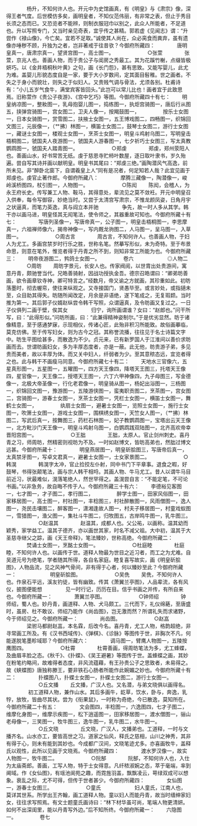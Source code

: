 <!-- { "loadSidebar": true } -->
　　　　杨升，不知何许人也。开元中为史馆画真，有《明皇》与《肃宗》像，深得王者气度。后世模仿多矣，画明皇者，不知仪范伟丽，有非常之表，但止于秀目长须之态而已。又恐览者不能辨，则制衣服冠巾以别之，此众人所能者，不足道也。升以写照专门，又当时亲见奇表，宜乎传之甚精。郭若虚《见闻志》谓：“升尝作《禄山像》，今亡矣。宜若不足取。”诚使其人尚在，众必脔食而粪弃，虽有遗像亦唾秽不顾，升独为之者，岂非著戒于往昔欤？今御府所藏四：
　　　　唐明皇真一，唐肃宗真一，望贤宫图一，高士图一。
　　
　　　　○张萱
　　　　张萱，京兆人也。善画人物，而于贵公子与闺房之秀最工。其为花蹊竹榭，点缀皆极妍巧。以《金井梧桐秋叶黄》之句，画《长门怨》，甚有思致。又能写婴儿，此尤为难。盖婴儿形貌态度自是一家，要于大小岁数间，定其面目髫稚。世之画者。不失之于身小而貌壮，则失之于似妇人。又贵贱气调与骨法，尤须各别。杜甫诗有：“小儿五岁气食牛，满堂宾客皆回头。”此岂可以常儿比也！画者宜于此致思焉。旧称萱作《贵公子夜游》、《宫中乞巧》等图。今御府所藏四十有七：
　　明皇纳凉图一，整籹图一，乳母抱婴儿图一，捣练图一，执炬宫骑图一，唐后行从图五，挟弹宫骑图一，宫女图二，卫夫人像一，按羯鼓图一，
　　
　　按乐士女图一，日本女骑图一，赏雪图二，扶掖士女图一，五王博戏图二，四畅图一，织锦回文图三，元辰像一，（艹拂）林图一，横笛士女图二，鼓琴士女图二，游行士女图一，藏谜士女图一，楼观士女图一，烹茶士女图一，明皇斗鸡射乌图二，写明皇击梧桐图二，虢国夫人夜游图一，虢国夫人游春图一，七夕祈巧士女图三，写太真教鹦鹉图一，虢国夫人踏青图一。
　　
　　　　○郑虔
　　　　郑虔，郑州荥阳人也。善画山水，好书常苦无纸。虔于慈恩寺贮柿叶数屋，逐日取叶隶书，岁久殆遍。尝自写其诗并画以献明皇。明皇书其尾曰：“郑虔三绝。”画陶潜风气高逸，前所未见。非“醉卧北窗下，自谓羲皇上人”同有是况者，何足知若人哉？此宜见画于郑虔也。虔官止著作郎。今御府所藏八：
　　　　摩腾三藏像一，陶潜像一，峻岭溪桥图四，杖引图一，人物图一。
　　
　　　　○陈闳
　　陈闳，会稽人，为永王府长史。传写兼工人物、鞍马，其得意处，辈流见之莫不敛衽。开元中明皇召入供奉，每令写御容，妙绝当时。又尝于太清宫写肃宗，不惟龙颜凤姿，日角月宇之状逼真，而笔力英逸，真与阎立本并驰
　　
　　争先，故一时人多从其学。韩干亦以画马进，明皇怪其无闳笔法，使令师之，其器重故可知也。今御府所藏十有七：
　　　　写唐列圣像一，写唐帝真一，公子图一，明皇击梧桐图一，李思摩真一，六祖禅师像六，揭帝神像一，写内厩龙驹图二，人马图一，呈马图一，入草图一。
　　
　　　　○周古言
　　　　周古言，不知何许人。也善画人物，于妇人为尤工。多画宫禁岁时行乐之胜，世称名笔。然摹写形似，未为奇特。至于布景命思，则意在笔外，惟览者得于丹青之所不到，则知非常工所能为也。今御府所藏三：
　　明帝夜游图二，鹁鸽士女图一。
　　
　　卷六
　　
　　　　◎人物二
　　　　○周昉
　　周昉字景元，长安人也。传家阀阅，以世胄出处贵游间，寓意丹青，颇驰誉当代。兄皓善骑射，因战功授执金吾。德宗召皓谓曰：“卿弟昉善画，欲令画章钦寺神，卿可特言之。”经数月，帝又谕之方就画，其珍重如此。初昉落墨时，彻去幄帟，使往来纵观之。又寺接国门，贤愚毕至。或言妙处，或指擿未至，众目助其得失。昉随所闻改定，月余是非语绝，遂下笔成之，无复瑕颣。当时推为第一。其后郭子仪婿赵纵尝令韩干写照，众谓逼真，及令昉画又复过之。一日子仪俱列二画于壁，俟其女
　　
　　归宁，询所画谓谁？女曰：“赵郎也。”问干所写，曰：“此得形似。”问昉所画，曰：“此兼得精神姿制尔。”于是优劣显然。昉于诸像精意，至于感通梦寐，示现相仪，传诸心匠，此殆非积习所能致。故俗画摹临，莫克仿佛。至于传写妇女，则为古今之冠。其称誉流播，往往见于名士诗篇文字中。昉生平图绘甚多，而散逸为不少。贞元来，已有新罗国人于江淮间以善价求昉画而去。世谓昉画妇女，多为丰厚态度者，亦是一蔽。此无他，昉贵游子弟，多见贵而美者，故以丰厚为体。而又关中妇人，纤弱者为少。至其意秾态远，宜览者得之也。此与韩干不画瘦马同意。今御府所藏七十有二：
　　天地水三官像六，五星真形图一，五星图一，五曜图一，四方天王像四，降塔天王图三，托塔天王像四，星官像一，天王像二，授塔天王图一，六丁六甲神像四，九子母图三，写金德像一，北极大帝圣像一，行化老君像一，明皇骑从图一，杨妃出浴图一，三杨图一，织锦回文图一，豫游图一，五陵游侠图一，蛮夷职贡图二，烹茶图一，宫女图二，宫骑图一，游春士女图一，烹茶士女图一，凭栏士女图一，横笛士女图一，舞鹤士女图一，
　　
　　纨扇士女图一，避暑士女图一，览照士女图一，施行士女图一，吹箫士女图一，游戏士女图一，围棋绣女图一，天竺女人图一，（艹拂）林图二，写武后真一，按舞图三，药栏石林图一，妃子教鹦鹉图一，宝塔出云天王像一，北方毗沙门天王像一，明皇斗鸡射乌图一，白鹦鹉践双陆图一，北齐高欢帝幸晋阳宫图一。
　　
　　　　○王朏
　　　　王朏，太原人。官止剑州刺史。喜丹青之习，师周昉，然精密则视昉为不及。一时如赵博文，皆昉高弟也，然朏过博文远甚。今御府所藏十：
　　　　明皇燕居图一，明皇斫脍图三，写唐帝后真一，太真禁牙图一，写卓文君真一，避暑士女图一，士女家景图二。
　　
　　　　○韩滉
　　　　韩滉字太冲，官止捡挍左仆射，同中书门下平章事。退食之暇，好鼓琴，书得张颠笔法，画与宗人韩干相埒。其画人物、牛马尤工。昔人以谓牛马目前近习，状最难似，滉落笔绝人，然世罕得之。盖滉尝自言：“不能定笔，不可论书画。”以非急务，故自晦不传于人。今御府所藏三十有六：
　　李德裕见客图一，七才图一，才子图二，孝行图二，
　　
　　醉学士图一，田家风俗图一，田家移居图一，高士图一，村社图一，丰稔图三，村社醉散图一，风雨僧图一，逸人图一，尧民击壤图二，醉客图一，潇湘逢故人图一，村夫子移居图一，村童戏蚁图一，雪猎图一，渔父图一，集社斗牛图二，归牧图五，古岸鸣牛图一，乳牛图三。
　　
　　　　○赵温其
　　　　赵温其，成都人也。父公祐，以画称。温其幼而颖秀，家学益工。温其子德齐，亦以画世其家，时名不减父祖。大中初，温其于大圣慈寺继父之踪，画《天王帝释》，笔法臻妙，世称高绝。今御府所藏二：
　　　　焚诵士女图一，烹酩士女图一。
　　
　　　　○杜庭睦
　　　　杜庭睦，不知何许人也。以画传于世。道释人物最为世目之近习者，而工之为尤难。自吴道元号为绝笔，学者随其所得，各自名家庭。睦复喜写故实，画《明皇斫脍图》，人物品流，见之风神气骨间，非有得于心者，何以臻妙至此？今御府所藏一：
　　
　　　　明皇斫脍图。
　　
　　　　○吴侁
　　吴侁，不知何许人也。作泉石平远，溪友钓徒，皆有幽致。传其《萧翼兰亭图》，人品辈流，各有风仪，披图便能想
　　
　　见一时行记，历历在目。信乎书画之并传，有所自来也。今御府所藏一：
　　　　萧翼兰亭图。
　　
　　　　○钟师绍
　　　　钟师绍，蜀人也。妙丹青，画道释、人物、犬马颇工。三代而下，礼仪绵蕝，至唐盛时，虽房、杜不敢议、师绍乃能作《尚齿图》，岂无激而然？所谓礼失而求诸野，今于师绍见之。今御府所藏一：
　　　　尚齿图。
　　
　　　　○赵嵓
　　　　梁驸马都尉赵嵓，本名霖，后改今名。喜丹青，尤工人物，格韵超绝，非寻常画工所及。有《汉书西域传》、《弹棋》、《诊脉》等图传于世，非胸次不凡，何能遂脱笔墨畛域耶？今御府所藏六：
　　　　调马图一，臂鹰人物图一，五陵按鹰图四。
　　
　　　　○杜霄
　　　　杜霄善画，得周昉笔法为多，尤工蜂蝶，及曲眉丰脸之态。《秋千》、《扑蝶》、《吴王避暑》等图传于世。盖蜂蝶之画，其妙在粉笔约略间，故难得者态度，非风流蕴藉，有王孙贵公子之思致者，未易得之。故《蛱蝶图》唐独称滕王，要非铁石心肠者所能作此婉媚之妙也。今御府所藏十有二：
　　　　扑蝶图八，扑蝶士女图一，扑蝶士女图二，游行士女图一。
　　
　　　　○丘文播
　　丘文播，广汉人也。又名潜，与弟文晓俱以画得名。
　　
　　初工道释人物，兼作山水。其后多画牛，龁草，饮水，卧与，奔逸，乳牸，放牧，皆曲尽其状。尝为《衔果鼠》，一时称为奇绝，今已散逸，莫知所在。今御府所藏二十有五：
　　　　文会图四，丰稔图一，六逸图四，七才子图二，维摩化身图一，维摩示疾图一，松下逍遥图一，田家移居图一，渡水僧图一，骊山老母像一，三笑图一，牧牛图三，逸牛图一，乳牛图二，水牛图一。
　　
　　　　○丘文晓
　　　　丘文晓，广汉人，文播弟也。工道释，一时与文播齐名。山水亦工，要皆高世之习。道家之仙风，释氏之慈相，山川之神秀，其非有得于心，则未有能到其妙也。今成都广汉间，文晓笔迹尤多。亦喜画牧牛，盖释氏以观性，此所以见画于文晓焉。今御府所藏四：
　　　　渡水罗汉像一，故实人物图一，牧牛图二。
　　
　　　　○阮郜
　　　　阮郜，不知何许人也，入仕为太庙斋郎。善画，工写人物，特于士女得意。凡纤秾淑婉之态，萃于毫端，率到阃域。作《女仙图》，有瑶池阆苑之趣，而霓旌羽盖，飘飘凌云，萼绿双成可以想象。衰乱之际，尤不可得，但传于世者甚少。今御府所藏四：
　　　　女仙图一，游春士女图三。
　　
　　　　○童氏
　　
　　　　妇人童氏，江南人也，莫详其世系。所学出王齐翰，画工道释人物。童以妇人而能丹青，故当时缙绅家妇女，往往求写照焉。有文士题童氏画诗曰：“林下材华虽可尚，笔端人物更清妍。如何不出深闺里，能以丹青写外边。”后不知所终。今御府所藏一：
　　六隐图一。
　　
　　卷七
